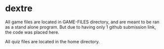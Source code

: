 # dextre
All game files are located in GAME-FILES directory, and are meant to be ran as a stand alone program. But due to having only 1 github submission link, the code was placed here.

All quiz files are located in the home directory.
